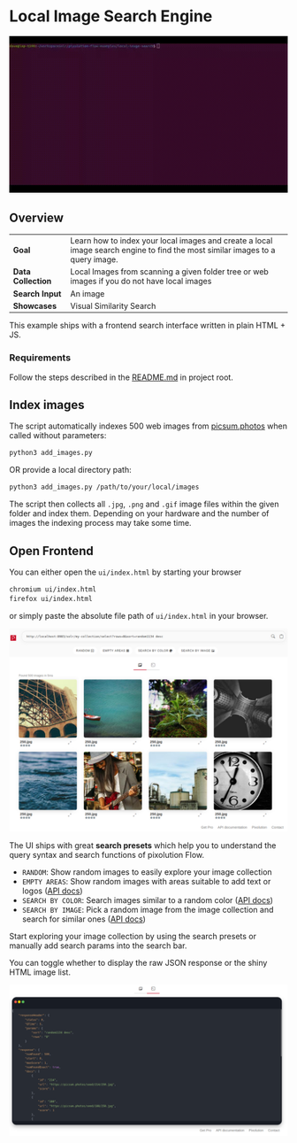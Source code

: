 # Local Image Search Engine

![](ui/img/local-image-search.gif)

## Overview


| | |
| ------------- | ------------- |
| **Goal** | Learn how to index your local images and create a local image search  engine to find the most similar images to a query image. |
| **Data Collection** | Local Images from scanning a given folder tree or web images if you do not have local images |
| **Search Input** | An image |
| **Showcases** | Visual Similarity Search |

This example ships with a frontend search interface written in plain HTML + JS.


### Requirements
Follow the steps described in the [README.md](../README.md) in project root.


## Index images
The script automatically indexes 500 web images from [picsum.photos](https://picsum.photos) when called without parameters:

```bash
python3 add_images.py
```

OR provide a local directory path:

```bash
python3 add_images.py /path/to/your/local/images
```
The script then collects all `.jpg`, `.png` and `.gif` image files within the given folder and index them.
Depending on your hardware and the number of images the indexing process may take some time.

## Open Frontend

You can either open the `ui/index.html` by starting your browser

```bash
chromium ui/index.html
firefox ui/index.html
```
or simply paste the absolute file path of `ui/index.html` in your browser.

![](ui/img/ui.png)

The UI ships with great **search presets** which help you to understand the query syntax and search functions of pixolution Flow.
 * `RANDOM`: Show random images to easily explore your image collection
 * `EMPTY AREAS`: Show random images with areas suitable to add text or logos ([API docs](https://docs.pixolution.org/#/text-space-filter))
 * `SEARCH BY COLOR`: Search images similar to a random color ([API docs](https://docs.pixolution.org/#/visual-search?id=search-by-color))
 * `SEARCH BY IMAGE`: Pick a random image from the image collection and search for similar ones ([API docs](https://docs.pixolution.org/#/visual-search?id=search-by-image))

Start exploring your image collection by using the search presets or manually add search params into the search bar.

You can toggle whether to display the raw JSON response or the shiny HTML image list.

![](ui/img/json-response.png)
